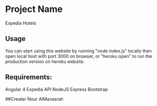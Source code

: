 # Project Name
Expedia Hotels
## Usage
You can start using this website by running "node index.js" locally then open local host with port 3000 on browser, or "heroku open" to run the production version on heroku website.

## Requirements:
Angular 4
Expedia API
NodeJS
Express
Bootstrap

##Creater
Nour AlManasrah